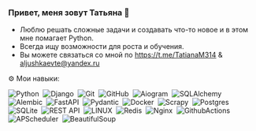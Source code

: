 ### Привет, меня зовут Татьяна 👋

- Люблю решать сложные задачи и создавать что-то новое и в этом мне помагает Python.
- Всегда ищу возможности для роста и обучения.
- Вы можете связаться со мной по https://t.me/TatianaM314 & aljushkaevte@yandex.ru

⚙ Мои навыки:

![Python](https://img.shields.io/badge/PYTHON-3776AB.svg?&style=flat&logo=python&logoColor=white)&nbsp;
![Django](https://img.shields.io/badge/DJANGO-1f6e4b.svg?&style=flat&logo=django&logoColor=white)&nbsp;
![Git](https://img.shields.io/badge/GIT-%23F05033.svg?&style=flat&logo=git&logoColor=white)&nbsp;
![GitHub](https://img.shields.io/badge/GITHUB-%23121011.svg?&style=flat&logo=github&logoColor=white)&nbsp;
![Aiogram](https://img.shields.io/badge/Aiogram-269539.svg?&style=flat&logo=Aiogram&logoColor=white)&nbsp;
![SQLAlchemy](https://img.shields.io/badge/SQLAlchemy-%23316192.svg?&style=flat&logo=SQLAlchemy&logoColor=white)&nbsp;
![Alembic](https://img.shields.io/badge/Alembic-FCC624?style=flat-square&logo=Alembic&logoColor=black)&nbsp;
![FastAPI](https://img.shields.io/badge/FASTAPI-18897b.svg?&style=flat&logo=fastapi&logoColor=white)&nbsp;
![Pydantic](https://img.shields.io/badge/Pydantic-DC382D.svg?&style=flat&logo=Pydantic&logoColor=white)&nbsp;
![Docker](https://img.shields.io/badge/DOCKER-2496ED.svg?&style=flat&logo=docker&logoColor=white)&nbsp;
![Scrapy](https://img.shields.io/badge/Scrapy-FCC624?style=flat-square&logo=Scrapy&logoColor=black)&nbsp;
![Postgres](https://img.shields.io/badge/POSTGRES-%23316192.svg?&style=flat&logo=postgresql&logoColor=white)&nbsp;
![SQLite](https://img.shields.io/badge/SQLITE-003B57.svg?&style=flat&logo=sqlite&logoColor=white)&nbsp;
![REST API](https://img.shields.io/badge/REST-02569B.svg?&style=flat&logo=rest&logoColor=white)&nbsp;
![LINUX](https://img.shields.io/badge/LINUX-FCC624?style=flat-square&logo=linux&logoColor=black)&nbsp;
![Redis](https://img.shields.io/badge/REDIS-DC382D.svg?&style=flat&logo=redis&logoColor=white)&nbsp;
![Nginx](https://img.shields.io/badge/NGINX-269539.svg?&style=flat&logo=nginx&logoColor=white)&nbsp;
![GithubActions](https://img.shields.io/badge/GITHUB%20ACTIONS-2088FF.svg?&style=flat&logo=github-actions&logoColor=white)&nbsp;
![APScheduler](https://img.shields.io/badge/APScheduler-269539.svg?&style=flat&logo=APScheduler&logoColor=white)&nbsp;
![BeautifulSoup](https://img.shields.io/badge/BeautifulSoup-DC382D.svg?&style=flat&logo=BeautifulSoup&logoColor=white)&nbsp;
